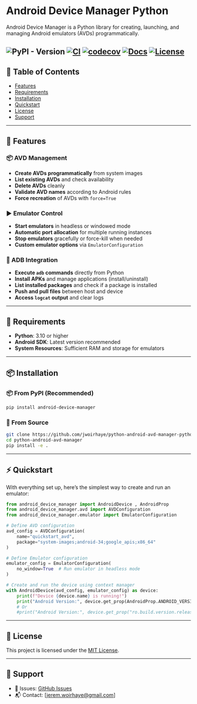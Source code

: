 # Android Device Manager Python
Android Device Manager is a Python library for creating, launching, and managing Android emulators (AVDs) programmatically.

![PyPI - Version](https://img.shields.io/pypi/v/android-device-manager)
[![CI](https://github.com/jwoirhaye/android-device-manager-python/actions/workflows/ci.yml/badge.svg)](https://github.com/jwoirhaye/android-device-manager-python/actions/workflows/ci.yml)
[![codecov](https://codecov.io/gh/jwoirhaye/android-device-manager-python/branch/main/graph/badge.svg)](https://codecov.io/gh/jwoirhaye/android-device-manager-python)
[![Docs](https://img.shields.io/badge/docs-mkdocs-blue?logo=readthedocs)](https://jwoirhaye.github.io/android-device-manager-python/)
[![License](https://img.shields.io/github/license/jwoirhaye/android-device-manager-python)](https://github.com/jwoirhaye/android-device-manager-python/blob/main/LICENSE)
---

## 📖 Table of Contents
- [Features](#-features)
- [Requirements](#-requirements)
- [Installation](#-installation)
- [Quickstart](#-quickstart)
- [License](#-license)
- [Support](#-support)

---

## 🚀 Features

### 📦 AVD Management
- **Create AVDs programmatically** from system images
- **List existing AVDs** and check availability
- **Delete AVDs** cleanly
- **Validate AVD names** according to Android rules
- **Force recreation** of AVDs with `force=True`

### ▶️ Emulator Control
- **Start emulators** in headless or windowed mode
- **Automatic port allocation** for multiple running instances
- **Stop emulators** gracefully or force-kill when needed
- **Custom emulator options** via `EmulatorConfiguration`

### 📡 ADB Integration
- **Execute `adb` commands** directly from Python
- **Install APKs** and manage applications (install/uninstall)
- **List installed packages** and check if a package is installed
- **Push and pull files** between host and device
- **Access `logcat` output** and clear logs

---

## 🐍 Requirements

- **Python**: 3.10 or higher
- **Android SDK**: Latest version recommended
- **System Resources**: Sufficient RAM and storage for emulators

---

## 📦 Installation

### 📦 From PyPI (Recommended)
```bash
pip install android-device-manager
```

### 🚧 From Source
```bash
git clone https://github.com/jwoirhaye/python-android-avd-manager-python.git
cd python-android-avd-manager
pip install -e .
```

--- 

## ⚡ Quickstart

With everything set up, here’s the simplest way to create and run an emulator:

```python
from android_device_manager import AndroidDevice , AndroidProp
from android_device_manager.avd import AVDConfiguration
from android_device_manager.emulator import EmulatorConfiguration

# Define AVD configuration
avd_config = AVDConfiguration(
    name="quickstart_avd",
    package="system-images;android-34;google_apis;x86_64"
)

# Define Emulator configuration
emulator_config = EmulatorConfiguration(
    no_window=True  # Run emulator in headless mode
)

# Create and run the device using context manager
with AndroidDevice(avd_config, emulator_config) as device:
    print(f"Device {device.name} is running!")
    print("Android Version:", device.get_prop(AndroidProp.ANDROID_VERSION))
    # Or
    #print("Android Version:", device.get_prop("ro.build.version.release"))

```

---

## 📜 License
This project is licensed under the [MIT License](LICENSE).

---

## 📧 Support
- 🐛 Issues: [GitHub Issues](https://github.com/jwoirhaye/android-device-manager-python/issues)  
- 📬 Contact: [jerem.woirhaye@gmail.com]